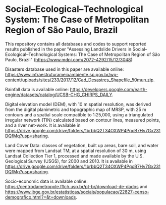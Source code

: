 # Social–Ecological–Technological System: The Case of Metropolitan Region of São Paulo, Brazil
This repository contains all databases and codes to support reported results published in the paper "Assessing Landslide Drivers in 
Social–Ecological–Technological Systems: The Case of Metropolitan Region of São Paulo, Brazil" (https://www.mdpi.com/2072-4292/15/12/3048) 

Disasters database used in this paper are available online: https://www.infraestruturameioambiente.sp.gov.br/wp-content/uploads/sites/233/2017/12/Cad_Desastres_Shapefile_50mun.zip. 

Rainfall data is available online: https://developers.google.com/earth-engine/datasets/catalog/UCSB-CHG_CHIRPS_DAILY. 

Digital elevation model (DEM), with 10 m spatial resolution, was derived from the digital planimetric and topographic map of MRSP, with 25 m contours and a spatial scale compatible to 1:25,000, using a triangulated irregular network (TIN) calculated based on contour lines, measured points, and a river net-work. It is available in https://drive.google.com/drive/folders/1brbbQ2T34OXWP4PqcB7Hv7Gx231DQfMq?usp=sharing.

Land Cover Data: classes of vegetation, built up areas, bare soil, and water were mapped from Landsat TM, at a spatial resolution of 30 m, using Landsat Collection Tier 1, processed and made available by the U.S. Geological Survey (USGS), for 2000 and 2010. It is available in https://drive.google.com/drive/folders/1brbbQ2T34OXWP4PqcB7Hv7Gx231DQfMq?usp=sharing.

Socio-economic data is available online: https://centrodametropole.fflch.usp.br/pt-br/download-de-dados and https://www.ibge.gov.br/estatisticas/sociais/populacao/22827-censo-demografico.html?=&t=downloads. 
